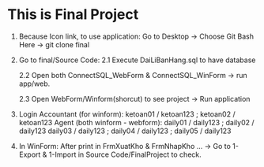 # This is Final Project

1. Because Icon link, to use application:
   Go to Desktop -> Choose Git Bash Here -> git clone final

2. Go to final/Source Code:
   2.1 Execute DaiLiBanHang.sql to have database

   2.2 Open both ConnectSQL_WebForm & ConnectSQL_WinForm -> run app/web.

   2.3 Open WebForm/Winform(shorcut) to see project -> Run application

3. Login
   Accountant (for winform):
   ketoan01 / ketoan123 ; ketoan02 / ketoan123
   Agent (both winform - webform):
   daily01 / daily123 ; daily02 / daily123
   daily03 / daily123 ; daily04 / daily123 ; daily05 / daily123

4. In WinForm:
   After print in FrmXuatKho & FrmNhapKho ...
   -> Go to 1-Export & 1-Import in Source Code/FinalProject to check.
